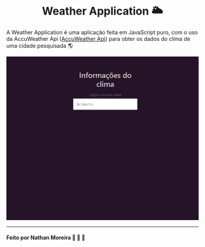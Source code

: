 <h1 align='center'>Weather Application 🌥️ </h1>

A Weather Application é uma aplicação feita em JavaScript puro, com o uso da AccuWeather Api ([AccuWeather Api](https://developer.accuweather.com/)) para obter os dados do clima de uma cidade pesquisada :earth_americas:

![GIPHY](./weatherApp.gif)



---

#### Feito por Nathan Moreira 🦊 🐸 🍜

